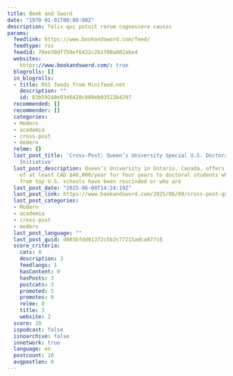 ```yaml
---
title: Book and Sword
date: "1970-01-01T00:00:00Z"
description: felix qui potuit rerum cognoscere causas
params:
  feedlink: https://www.bookandsword.com/feed/
  feedtype: rss
  feedid: 78ee30df759ef6422c2b1f00a802abe4
  websites:
    https://www.bookandsword.com/: true
  blogrolls: []
  in_blogrolls:
  - title: RSS feeds from Minifeed.net
    description: ""
    id: 83b59248e9346428c889eb03522b4297
  recommended: []
  recommender: []
  categories:
  - Modern
  - academia
  - cross-post
  - modern
  relme: {}
  last_post_title: 'Cross-Post: Queen’s University Special U.S. Doctoral Recruitment
    Initiative'
  last_post_description: Queen’s University in Ontario, Canada, offers 20 scholarships
    of at least CAD $40,000/year for four years to doctoral students whose offers
    from top U.S. schools have been rescinded or who are
  last_post_date: "2025-06-09T14:24:19Z"
  last_post_link: https://www.bookandsword.com/2025/06/09/cross-post-queens-university-special-u-s-doctoral-recruitment-initiative/
  last_post_categories:
  - Modern
  - academia
  - cross-post
  - modern
  last_post_language: ""
  last_post_guid: d803bfdd01372c5b2c77215adca877c8
  score_criteria:
    cats: 0
    description: 3
    feedlangs: 1
    hasContent: 0
    hasPosts: 3
    postcats: 3
    promoted: 5
    promotes: 0
    relme: 0
    title: 3
    website: 2
  score: 20
  ispodcast: false
  isnoarchive: false
  innetwork: true
  language: en
  postcount: 10
  avgpostlen: 0
---
```

